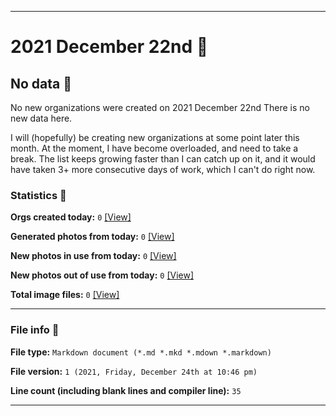 
***

# 2021 December 22nd 📅

## No data 🚫

No new organizations were created on 2021 December 22nd There is no new data here.

I will (hopefully) be creating new organizations at some point later this month. At the moment, I have become overloaded, and need to take a break. The list keeps growing faster than I can catch up on it, and it would have taken 3+ more consecutive days of work, which I can't do right now.

### Statistics 📝

**Orgs created today:** `0` [[View]](/NewOrgs/2021/12_December/README.md#december-22nd-2021)

**Generated photos from today:** `0` [[View]](/OrganizationGraphics/ByDate/2021/12_December/22/Generated/)

**New photos in use from today:** `0` [[View]](/OrganizationGraphics/ByDate/2021/12_December/22/Used/)

**New photos out of use from today:** `0` [[View]](/OrganizationGraphics/ByDate/2021/12_December/22/Unused/)

**Total image files:** `0` [[View]](/OrganizationGraphics/ByDate/2021/12_December/22/)

***

### File info 📜

**File type:** `Markdown document (*.md *.mkd *.mdown *.markdown)`

**File version:** `1 (2021, Friday, December 24th at 10:46 pm)`

**Line count (including blank lines and compiler line):** `35`

***
